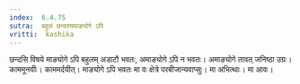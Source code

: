 ```yaml
---
index:  6.4.75
sutra:  बहुलं छन्दस्यमाङ्योगे ऽपि
vritti:  kashika 
---
```


छन्दसि विषये माङ्योगे ऽपि बहुलम् अडाटौ भवतः, अमाङ्योगे ऽपि न भवतः। अमाङ्योगे तावत् जनिष्ठा उग्रः। काममूनयीः। काममर्दयीत्। माङ्योगे ऽपि भवतः मा वः क्षेत्रे परबीजान्यवाप्सुः। मा अभित्थाः। मा आवः।

